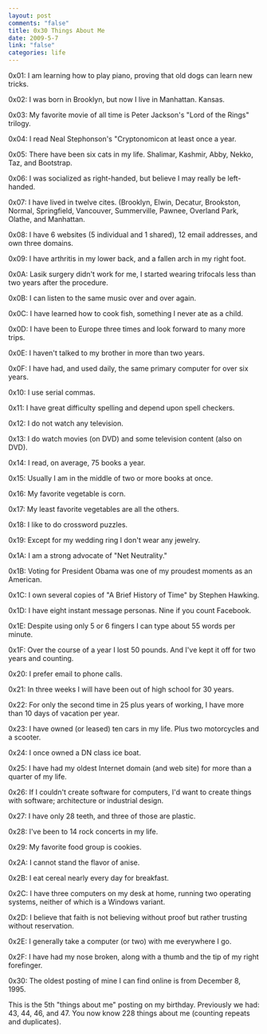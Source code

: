 ```yaml
--- 
layout: post
comments: "false"
title: 0x30 Things About Me
date: 2009-5-7
link: "false"
categories: life
---
```

0x01: I am learning how to play piano, proving that old dogs can learn new tricks.

0x02: I was born in Brooklyn, but now I live in Manhattan. Kansas.

0x03: My favorite movie of all time is Peter Jackson's "Lord of the Rings" trilogy.

0x04: I read Neal Stephonson's "Cryptonomicon at least once a year.

0x05: There have been six cats in my life. Shalimar, Kashmir, Abby, Nekko, Taz, and Bootstrap.

0x06: I was socialized as right-handed, but believe I may really be left-handed.

0x07: I have lived in twelve cites. (Brooklyn, Elwin, Decatur, Brookston, Normal, Springfield, Vancouver, Summerville, Pawnee, Overland Park, Olathe, and Manhattan.

0x08: I have 6 websites (5 individual and 1 shared), 12 email addresses, and own three domains.

0x09: I have arthritis in my lower back, and a fallen arch in my right foot.

0x0A: Lasik surgery didn't work for me, I started wearing trifocals less than two years after the procedure.

0x0B: I can listen to the same music over and over again.

0x0C: I have learned how to cook fish, something I never ate as a child.

0x0D: I have been to Europe three times and look forward to many more trips.

0x0E: I haven't talked to my brother in more than two years.

0x0F: I have had, and used daily, the same primary computer for over six years.

0x10: I use serial commas.

0x11: I have great difficulty spelling and depend upon spell checkers.

0x12: I do not watch any television.

0x13: I do watch movies (on DVD) and some television content (also on DVD).

0x14: I read, on average, 75 books a year.

0x15: Usually I am in the middle of two or more books at once.

0x16: My favorite vegetable is corn.

0x17: My least favorite vegetables are all the others.

0x18: I like to do crossword puzzles.

0x19: Except for my wedding ring I don't wear any jewelry.

0x1A: I am a strong advocate of "Net Neutrality."

0x1B: Voting for President Obama was one of my proudest moments as an American.

0x1C: I own several copies of "A Brief History of Time" by Stephen Hawking.

0x1D: I have eight instant message personas. Nine if you count Facebook.

0x1E: Despite using only 5 or 6 fingers I can type about 55 words per minute.

0x1F: Over the course of a year I lost 50 pounds. And I've kept it off for two years and counting.

0x20: I prefer email to phone calls.

0x21: In three weeks I will have been out of high school for 30 years.

0x22: For only the second time in 25 plus years of working, I have more than 10 days of vacation per year.

0x23: I have owned (or leased) ten cars in my life. Plus two motorcycles and a scooter.

0x24: I once owned a DN class ice boat.

0x25: I have had my oldest Internet domain (and web site) for more than a quarter of my life.

0x26: If I couldn't create software for computers, I'd want to create things with software; architecture or industrial design.

0x27: I have only 28 teeth, and three of those are plastic.

0x28: I've been to 14 rock concerts in my life.

0x29: My favorite food group is cookies.

0x2A: I cannot stand the flavor of anise.

0x2B: I eat cereal nearly every day for breakfast.

0x2C: I have three computers on my desk at home, running two operating systems, neither of which is a Windows variant.

0x2D: I believe that faith is not believing without proof but rather trusting without reservation.

0x2E: I generally take a computer (or two) with me everywhere I go.

0x2F: I have had my nose broken, along with a thumb and the tip of my right forefinger.

0x30: The oldest posting of mine I can find online is from December 8, 1995.

This is the 5th "things about me" posting on my birthday. Previously we had: 43, 44, 46, and 47. You now know 228 things about me (counting repeats and duplicates).
